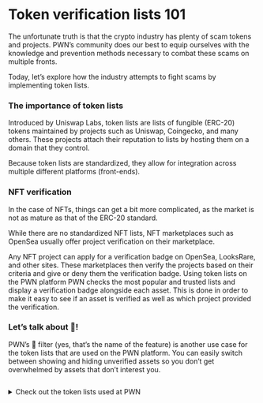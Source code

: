# Token verification lists 101

The unfortunate truth is that the crypto industry has plenty of scam tokens and projects. PWN’s community does our best to equip ourselves with the knowledge and prevention methods necessary to combat these scams on multiple fronts.

Today, let’s explore how the industry attempts to fight scams by implementing token lists.&#x20;

### The importance of token lists

Introduced by Uniswap Labs, token lists are lists of fungible (ERC-20) tokens maintained by projects such as Uniswap, Coingecko, and many others. These projects attach their reputation to lists by hosting them on a domain that they control.

Because token lists are standardized, they allow for integration across multiple different platforms (front-ends).&#x20;

### NFT verification

In the case of NFTs, things can get a bit more complicated, as the market is not as mature as that of the ERC-20 standard.

While there are no standardized NFT lists, NFT marketplaces such as OpenSea usually offer project verification on their marketplace.

Any NFT project can apply for a verification badge on OpenSea, LooksRare, and other sites. These marketplaces then verify the projects based on their criteria and give or deny them the verification badge. Using token lists on the PWN platform PWN checks the most popular and trusted lists and display a verification badge alongside each asset. This is done in order to make it easy to see if an asset is verified as well as which project provided the verification.

### Let’s talk about 💩!

PWN’s 💩 filter (yes, that’s the name of the feature) is another use case for the token lists that are used on the PWN platform. You can easily switch between showing and hiding unverified assets so you don’t get overwhelmed by assets that don’t interest you.

<figure><img src="https://lh6.googleusercontent.com/wjzoln3-aG6wEVUPiYYzEWIeLbRROVK0xKO1k3k-KOTg6TszUZXCN3WJxTYRur0Y85D46zOBzXU8Yy7Ozg-CwA1lBp-XMsgUeWg3wrEtEt0uwKNCGFhKFICSZew_qLxlH3jwdm6UB_Kjqd1zHA1DO1LmcgIMWINLhFWR6uUlvCJ4QA_7CXU2NyuE" alt=""><figcaption></figcaption></figure>

<details>

<summary>Check out the token lists used at PWN</summary>

#### [Uniswap](https://tokenlists.org/token-list?url=https://gateway.ipfs.io/ipns/tokens.uniswap.org)

#### [Zapper](https://github.com/Zapper-fi/token-list)

#### [Polygon](https://github.com/maticnetwork/polygon-token-list)

#### Opensea - As of now not opensource

#### PWN - As of now not opensource

</details>
